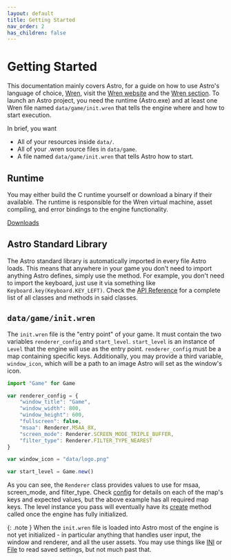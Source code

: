```yaml
---
layout: default
title: Getting Started
nav_order: 2
has_children: false
---
```



# Getting Started
This documentation mainly covers Astro, for a guide on how to use Astro's language of
choice, [Wren](https://github.com/wren-lang/wren), visit the [Wren website](https://wren.io/getting-started.html)
and the [Wren section](Wren).
To launch an Astro project, you need the runtime (Astro.exe) and at least one Wren file named
`data/game/init.wren` that tells the engine where and how to start execution.

In brief, you want

 + All of your resources inside `data/`.
 + All of your .wren source files in `data/game`.
 + A file named `data/game/init.wren` that tells Astro how to start.

## Runtime
You may either build the C runtime yourself or download a binary if their available. The runtime
is responsible for the Wren virtual machine, asset compiling, and error bindings to the engine
functionality. 

[Downloads](https://github.com/PaoloMazzon/Astro/releases)

## Astro Standard Library
The Astro standard library is automatically imported in every file Astro loads. This means
that anywhere in your game you don't need to import anything Astro defines, simply use the method.
For example, you don't need to import the keyboard, just use it via something like
`Keyboard.key(Keyboard.KEY_LEFT)`. Check the [API Reference](classes/index) for a complete list 
of all classes and methods in said classes.

## `data/game/init.wren`
The `init.wren` file is the "entry point" of your game. It must contain the two variables `renderer_config`
and `start_level`. `start_level` is an instance of `Level` that the engine will use as the
entry point. `renderer_config` must be a map containing specific keys. Additionally, you may provide
a third variable, `window_icon`, which will be a path to an image Astro will set as the window's icon.

```javascript
import "Game" for Game

var renderer_config = {
    "window_title": "Game",
    "window_width": 800,
    "window_height": 600,
    "fullscreen": false,
    "msaa": Renderer.MSAA_8X,
    "screen_mode": Renderer.SCREEN_MODE_TRIPLE_BUFFER,
    "filter_type": Renderer.FILTER_TYPE_NEAREST
}

var window_icon = "data/logo.png"

var start_level = Game.new()
```

As you can see, the `Renderer` class provides values to use for msaa, screen_mode, and filter_type.
Check [config](classes/Renderer.md#config) for details on each of the map's keys and expected
values, but the above example has all required map keys. The level instance you pass will eventually
have its [create](classes/Level#create) method called once the engine has fully initialized.

{: .note }
When the `init.wren` file is loaded into Astro most of the engine is not yet initialized - in particular
anything that handles user input, the window and renderer, and all the user assets. You may use things like
[INI](classes/INI) or [File](classes/File) to read saved settings, but not much past that.


